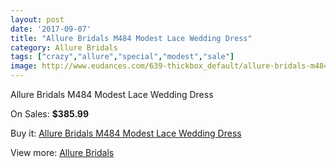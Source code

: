 ```yaml
---
layout: post
date: '2017-09-07'
title: "Allure Bridals M484 Modest Lace Wedding Dress"
category: Allure Bridals
tags: ["crazy","allure","special","modest","sale"]
image: http://www.eudances.com/639-thickbox_default/allure-bridals-m484-modest-lace-wedding-dress.jpg
---
```

Allure Bridals M484 Modest Lace Wedding Dress

On Sales: **$385.99**
<a href="https://www.eudances.com/en/allure-bridals/200-allure-bridals-m484-modest-lace-wedding-dress.html"><amp-img layout="responsive" width="600" height="600" src="//www.eudances.com/639-thickbox_default/allure-bridals-m484-modest-lace-wedding-dress.jpg" alt="Allure Bridals M484 Modest Lace Wedding Dress 0" /></a>
<a href="https://www.eudances.com/en/allure-bridals/200-allure-bridals-m484-modest-lace-wedding-dress.html"><amp-img layout="responsive" width="600" height="600" src="//www.eudances.com/640-thickbox_default/allure-bridals-m484-modest-lace-wedding-dress.jpg" alt="Allure Bridals M484 Modest Lace Wedding Dress 1" /></a>

Buy it: [Allure Bridals M484 Modest Lace Wedding Dress](https://www.eudances.com/en/allure-bridals/200-allure-bridals-m484-modest-lace-wedding-dress.html "Allure Bridals M484 Modest Lace Wedding Dress")

View more: [Allure Bridals](https://www.eudances.com/en/2-allure-bridals "Allure Bridals")